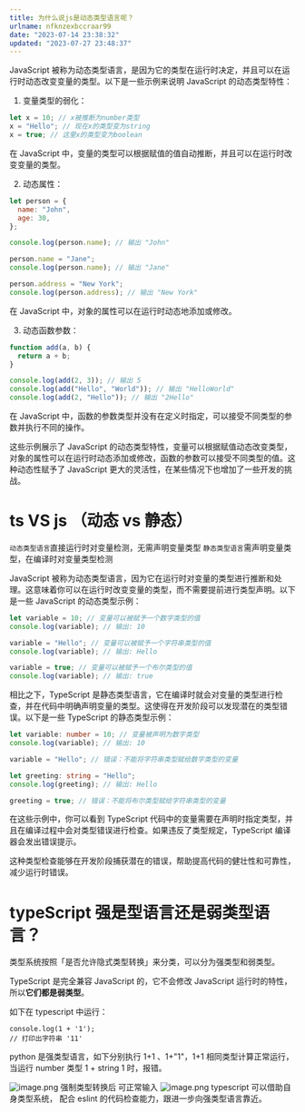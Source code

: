 ```yaml
---
title: 为什么说js是动态类型语言呢？
urlname: nfknzexbccraar99
date: "2023-07-14 23:38:32"
updated: "2023-07-27 23:48:37"
---
```


JavaScript 被称为动态类型语言，是因为它的类型在运行时决定，并且可以在运行时动态改变变量的类型。以下是一些示例来说明 JavaScript 的动态类型特性：

1. 变量类型的弱化：

```javascript
let x = 10; // x被推断为number类型
x = "Hello"; // 现在x的类型变为string
x = true; // 这里x的类型变为boolean
```

在 JavaScript 中，变量的类型可以根据赋值的值自动推断，并且可以在运行时改变变量的类型。

2. 动态属性：

```javascript
let person = {
  name: "John",
  age: 30,
};

console.log(person.name); // 输出 "John"

person.name = "Jane";
console.log(person.name); // 输出 "Jane"

person.address = "New York";
console.log(person.address); // 输出 "New York"
```

在 JavaScript 中，对象的属性可以在运行时动态地添加或修改。

3. 动态函数参数：

```javascript
function add(a, b) {
  return a + b;
}

console.log(add(2, 3)); // 输出 5
console.log(add("Hello", "World")); // 输出 "HelloWorld"
console.log(add(2, "Hello")); // 输出 "2Hello"
```

在 JavaScript 中，函数的参数类型并没有在定义时指定，可以接受不同类型的参数并执行不同的操作。

这些示例展示了 JavaScript 的动态类型特性，变量可以根据赋值动态改变类型，对象的属性可以在运行时动态添加或修改，函数的参数可以接受不同类型的值。这种动态性赋予了 JavaScript 更大的灵活性，在某些情况下也增加了一些开发的挑战。

# ts VS js （动态 vs 静态）

`动态类型语言`直接运行时对变量检测，无需声明变量类型
`静态类型语言`需声明变量类型，在编译时对变量类型检测

JavaScript 被称为动态类型语言，因为它在运行时对变量的类型进行推断和处理。这意味着你可以在运行时改变变量的类型，而不需要提前进行类型声明。以下是一些 JavaScript 的动态类型示例：

```javascript
let variable = 10; // 变量可以被赋予一个数字类型的值
console.log(variable); // 输出: 10

variable = "Hello"; // 变量可以被赋予一个字符串类型的值
console.log(variable); // 输出: Hello

variable = true; // 变量可以被赋予一个布尔类型的值
console.log(variable); // 输出: true
```

相比之下，TypeScript 是静态类型语言，它在编译时就会对变量的类型进行检查，并在代码中明确声明变量的类型。这使得在开发阶段可以发现潜在的类型错误。以下是一些 TypeScript 的静态类型示例：

```typescript
let variable: number = 10; // 变量被声明为数字类型
console.log(variable); // 输出: 10

variable = "Hello"; // 错误：不能将字符串类型赋给数字类型的变量

let greeting: string = "Hello";
console.log(greeting); // 输出: Hello

greeting = true; // 错误：不能将布尔类型赋给字符串类型的变量
```

在这些示例中，你可以看到 TypeScript 代码中的变量需要在声明时指定类型，并且在编译过程中会对类型错误进行检查。如果违反了类型规定，TypeScript 编译器会发出错误提示。

这种类型检查能够在开发阶段捕获潜在的错误，帮助提高代码的健壮性和可靠性，减少运行时错误。

# typeScript 强是型语言还是弱类型语言？

类型系统按照「是否允许隐式类型转换」来分类，可以分为强类型和弱类型。

TypeScript 是完全兼容 JavaScript 的，它不会修改 JavaScript 运行时的特性，所以**它们都是弱类型**。

如下在 typescript 中运行：

```
console.log(1 + '1');
// 打印出字符串 '11'
```

python 是强类型语言，如下分别执行 1+1 、1+"1"，1+1 相同类型计算正常运行，当运行 number 类型 1 + string 1 时，报错。

![image.png](http://gyg-bawei-zg4-2103b.oss-cn-beijing.aliyuncs.com/a51d4bbf95d44deba4763cb44d482606.png)
强制类型转换后 可正常输入
![image.png](http://gyg-bawei-zg4-2103b.oss-cn-beijing.aliyuncs.com/72b44e1451bfa3aafe2c8547a683322c.png)
typescript 可以借助自身类型系统， 配合 eslint 的代码检查能力，跟进一步向强类型语言靠近。
